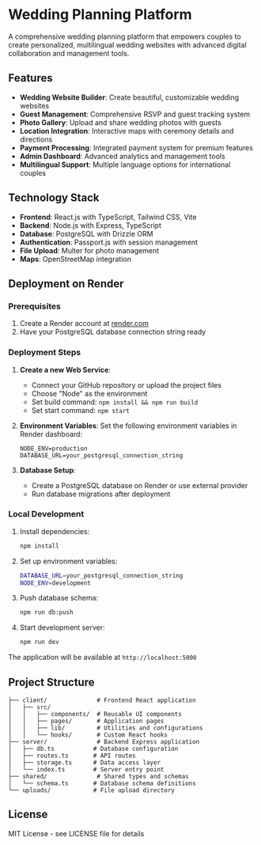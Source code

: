 # Wedding Planning Platform

A comprehensive wedding planning platform that empowers couples to create personalized, multilingual wedding websites with advanced digital collaboration and management tools.

## Features

- **Wedding Website Builder**: Create beautiful, customizable wedding websites
- **Guest Management**: Comprehensive RSVP and guest tracking system
- **Photo Gallery**: Upload and share wedding photos with guests
- **Location Integration**: Interactive maps with ceremony details and directions
- **Payment Processing**: Integrated payment system for premium features
- **Admin Dashboard**: Advanced analytics and management tools
- **Multilingual Support**: Multiple language options for international couples

## Technology Stack

- **Frontend**: React.js with TypeScript, Tailwind CSS, Vite
- **Backend**: Node.js with Express, TypeScript
- **Database**: PostgreSQL with Drizzle ORM
- **Authentication**: Passport.js with session management
- **File Upload**: Multer for photo management
- **Maps**: OpenStreetMap integration

## Deployment on Render

### Prerequisites
1. Create a Render account at [render.com](https://render.com)
2. Have your PostgreSQL database connection string ready

### Deployment Steps

1. **Create a new Web Service**:
   - Connect your GitHub repository or upload the project files
   - Choose "Node" as the environment
   - Set build command: `npm install && npm run build`
   - Set start command: `npm start`

2. **Environment Variables**:
   Set the following environment variables in Render dashboard:
   ```
   NODE_ENV=production
   DATABASE_URL=your_postgresql_connection_string
   ```

3. **Database Setup**:
   - Create a PostgreSQL database on Render or use external provider
   - Run database migrations after deployment

### Local Development

1. Install dependencies:
   ```bash
   npm install
   ```

2. Set up environment variables:
   ```bash
   DATABASE_URL=your_postgresql_connection_string
   NODE_ENV=development
   ```

3. Push database schema:
   ```bash
   npm run db:push
   ```

4. Start development server:
   ```bash
   npm run dev
   ```

The application will be available at `http://localhost:5000`

## Project Structure

```
├── client/              # Frontend React application
│   ├── src/
│   │   ├── components/  # Reusable UI components
│   │   ├── pages/       # Application pages
│   │   ├── lib/         # Utilities and configurations
│   │   └── hooks/       # Custom React hooks
├── server/              # Backend Express application
│   ├── db.ts           # Database configuration
│   ├── routes.ts       # API routes
│   ├── storage.ts      # Data access layer
│   └── index.ts        # Server entry point
├── shared/              # Shared types and schemas
│   └── schema.ts       # Database schema definitions
└── uploads/            # File upload directory
```

## License

MIT License - see LICENSE file for details